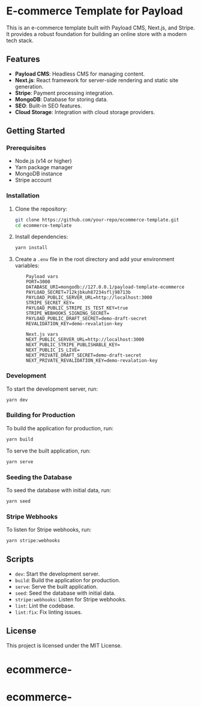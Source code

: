 # E-commerce Template for Payload

This is an e-commerce template built with Payload CMS, Next.js, and Stripe. It provides a robust foundation for building an online store with a modern tech stack.

## Features

- **Payload CMS**: Headless CMS for managing content.
- **Next.js**: React framework for server-side rendering and static site generation.
- **Stripe**: Payment processing integration.
- **MongoDB**: Database for storing data.
- **SEO**: Built-in SEO features.
- **Cloud Storage**: Integration with cloud storage providers.

## Getting Started

### Prerequisites

- Node.js (v14 or higher)
- Yarn package manager
- MongoDB instance
- Stripe account

### Installation

1. Clone the repository:
    ```bash
    git clone https://github.com/your-repo/ecommerce-template.git
    cd ecommerce-template
    ```

2. Install dependencies:
    ```bash
    yarn install
    ```

3. Create a `.env` file in the root directory and add your environment variables:
    ```env
        Payload vars
        PORT=3000
        DATABASE_URI=mongodb://127.0.0.1/payload-template-ecommerce
        PAYLOAD_SECRET=712kjbkuh87234sflj98713b
        PAYLOAD_PUBLIC_SERVER_URL=http://localhost:3000
        STRIPE_SECRET_KEY=
        PAYLOAD_PUBLIC_STRIPE_IS_TEST_KEY=true
        STRIPE_WEBHOOKS_SIGNING_SECRET=
        PAYLOAD_PUBLIC_DRAFT_SECRET=demo-draft-secret
        REVALIDATION_KEY=demo-revalation-key

        Next.js vars
        NEXT_PUBLIC_SERVER_URL=http://localhost:3000
        NEXT_PUBLIC_STRIPE_PUBLISHABLE_KEY=
        NEXT_PUBLIC_IS_LIVE=
        NEXT_PRIVATE_DRAFT_SECRET=demo-draft-secret
        NEXT_PRIVATE_REVALIDATION_KEY=demo-revalation-key
    ```

### Development

To start the development server, run:
```bash
yarn dev
```

### Building for Production

To build the application for production, run:
```bash
yarn build
```

To serve the built application, run:
```bash
yarn serve
```

### Seeding the Database

To seed the database with initial data, run:
```bash
yarn seed
```

### Stripe Webhooks

To listen for Stripe webhooks, run:
```bash
yarn stripe:webhooks
```

## Scripts

- `dev`: Start the development server.
- `build`: Build the application for production.
- `serve`: Serve the built application.
- `seed`: Seed the database with initial data.
- `stripe:webhooks`: Listen for Stripe webhooks.
- `lint`: Lint the codebase.
- `lint:fix`: Fix linting issues.

## License

This project is licensed under the MIT License.
# ecommerce-
# ecommerce-

